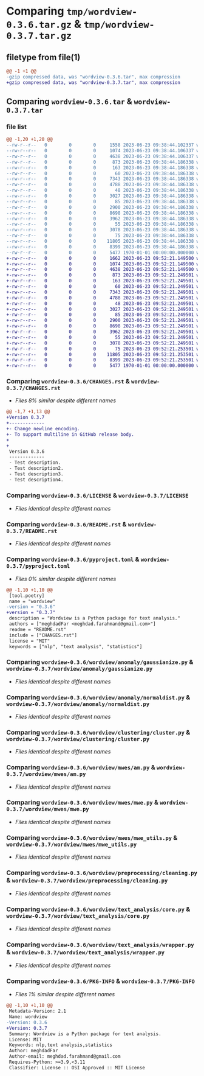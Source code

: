 # Comparing `tmp/wordview-0.3.6.tar.gz` & `tmp/wordview-0.3.7.tar.gz`

## filetype from file(1)

```diff
@@ -1 +1 @@
-gzip compressed data, was "wordview-0.3.6.tar", max compression
+gzip compressed data, was "wordview-0.3.7.tar", max compression
```

## Comparing `wordview-0.3.6.tar` & `wordview-0.3.7.tar`

### file list

```diff
@@ -1,20 +1,20 @@
--rw-r--r--   0        0        0     1558 2023-06-23 09:38:44.102337 wordview-0.3.6/CHANGES.rst
--rw-r--r--   0        0        0     1074 2023-06-23 09:38:44.106337 wordview-0.3.6/LICENSE
--rw-r--r--   0        0        0     4638 2023-06-23 09:38:44.106337 wordview-0.3.6/README.rst
--rw-r--r--   0        0        0      873 2023-06-23 09:38:44.186338 wordview-0.3.6/pyproject.toml
--rw-r--r--   0        0        0      163 2023-06-23 09:38:44.186338 wordview-0.3.6/wordview/__init__.py
--rw-r--r--   0        0        0       60 2023-06-23 09:38:44.186338 wordview-0.3.6/wordview/anomaly/__init__.py
--rw-r--r--   0        0        0     7343 2023-06-23 09:38:44.186338 wordview-0.3.6/wordview/anomaly/gaussianize.py
--rw-r--r--   0        0        0     4788 2023-06-23 09:38:44.186338 wordview-0.3.6/wordview/anomaly/normaldist.py
--rw-r--r--   0        0        0       48 2023-06-23 09:38:44.186338 wordview-0.3.6/wordview/clustering/__init__.py
--rw-r--r--   0        0        0     3027 2023-06-23 09:38:44.186338 wordview-0.3.6/wordview/clustering/cluster.py
--rw-r--r--   0        0        0       85 2023-06-23 09:38:44.186338 wordview-0.3.6/wordview/mwes/__init__.py
--rw-r--r--   0        0        0     2900 2023-06-23 09:38:44.186338 wordview-0.3.6/wordview/mwes/am.py
--rw-r--r--   0        0        0     8698 2023-06-23 09:38:44.186338 wordview-0.3.6/wordview/mwes/mwe.py
--rw-r--r--   0        0        0     3962 2023-06-23 09:38:44.186338 wordview-0.3.6/wordview/mwes/mwe_utils.py
--rw-r--r--   0        0        0       55 2023-06-23 09:38:44.186338 wordview-0.3.6/wordview/preprocessing/__init__.py
--rw-r--r--   0        0        0     3078 2023-06-23 09:38:44.186338 wordview-0.3.6/wordview/preprocessing/cleaning.py
--rw-r--r--   0        0        0       75 2023-06-23 09:38:44.186338 wordview-0.3.6/wordview/text_analysis/__init__.py
--rw-r--r--   0        0        0    11805 2023-06-23 09:38:44.186338 wordview-0.3.6/wordview/text_analysis/core.py
--rw-r--r--   0        0        0     8399 2023-06-23 09:38:44.186338 wordview-0.3.6/wordview/text_analysis/wrapper.py
--rw-r--r--   0        0        0     5477 1970-01-01 00:00:00.000000 wordview-0.3.6/PKG-INFO
+-rw-r--r--   0        0        0     1662 2023-06-23 09:52:21.149500 wordview-0.3.7/CHANGES.rst
+-rw-r--r--   0        0        0     1074 2023-06-23 09:52:21.149500 wordview-0.3.7/LICENSE
+-rw-r--r--   0        0        0     4638 2023-06-23 09:52:21.149500 wordview-0.3.7/README.rst
+-rw-r--r--   0        0        0      873 2023-06-23 09:52:21.249501 wordview-0.3.7/pyproject.toml
+-rw-r--r--   0        0        0      163 2023-06-23 09:52:21.249501 wordview-0.3.7/wordview/__init__.py
+-rw-r--r--   0        0        0       60 2023-06-23 09:52:21.249501 wordview-0.3.7/wordview/anomaly/__init__.py
+-rw-r--r--   0        0        0     7343 2023-06-23 09:52:21.249501 wordview-0.3.7/wordview/anomaly/gaussianize.py
+-rw-r--r--   0        0        0     4788 2023-06-23 09:52:21.249501 wordview-0.3.7/wordview/anomaly/normaldist.py
+-rw-r--r--   0        0        0       48 2023-06-23 09:52:21.249501 wordview-0.3.7/wordview/clustering/__init__.py
+-rw-r--r--   0        0        0     3027 2023-06-23 09:52:21.249501 wordview-0.3.7/wordview/clustering/cluster.py
+-rw-r--r--   0        0        0       85 2023-06-23 09:52:21.249501 wordview-0.3.7/wordview/mwes/__init__.py
+-rw-r--r--   0        0        0     2900 2023-06-23 09:52:21.249501 wordview-0.3.7/wordview/mwes/am.py
+-rw-r--r--   0        0        0     8698 2023-06-23 09:52:21.249501 wordview-0.3.7/wordview/mwes/mwe.py
+-rw-r--r--   0        0        0     3962 2023-06-23 09:52:21.249501 wordview-0.3.7/wordview/mwes/mwe_utils.py
+-rw-r--r--   0        0        0       55 2023-06-23 09:52:21.249501 wordview-0.3.7/wordview/preprocessing/__init__.py
+-rw-r--r--   0        0        0     3078 2023-06-23 09:52:21.249501 wordview-0.3.7/wordview/preprocessing/cleaning.py
+-rw-r--r--   0        0        0       75 2023-06-23 09:52:21.253501 wordview-0.3.7/wordview/text_analysis/__init__.py
+-rw-r--r--   0        0        0    11805 2023-06-23 09:52:21.253501 wordview-0.3.7/wordview/text_analysis/core.py
+-rw-r--r--   0        0        0     8399 2023-06-23 09:52:21.253501 wordview-0.3.7/wordview/text_analysis/wrapper.py
+-rw-r--r--   0        0        0     5477 1970-01-01 00:00:00.000000 wordview-0.3.7/PKG-INFO
```

### Comparing `wordview-0.3.6/CHANGES.rst` & `wordview-0.3.7/CHANGES.rst`

 * *Files 8% similar despite different names*

```diff
@@ -1,7 +1,13 @@
+Version 0.3.7
+-------------
+- Change newline encoding.
+- To support multiline in GitHub release body.
+
+
 Version 0.3.6
 -------------
 - Test description.
 - Test description2.
 - Test description3.
 - Test description4.
```

### Comparing `wordview-0.3.6/LICENSE` & `wordview-0.3.7/LICENSE`

 * *Files identical despite different names*

### Comparing `wordview-0.3.6/README.rst` & `wordview-0.3.7/README.rst`

 * *Files identical despite different names*

### Comparing `wordview-0.3.6/pyproject.toml` & `wordview-0.3.7/pyproject.toml`

 * *Files 0% similar despite different names*

```diff
@@ -1,10 +1,10 @@
 [tool.poetry]
 name = "wordview"
-version = "0.3.6"
+version = "0.3.7"
 description = "Wordview is a Python package for text analysis."
 authors = ["meghdadFar <meghdad.farahmand@gmail.com>"]
 readme = "README.rst"
 include = ["CHANGES.rst"]
 license = "MIT"
 keywords = ["nlp", "text analysis", "statistics"]
```

### Comparing `wordview-0.3.6/wordview/anomaly/gaussianize.py` & `wordview-0.3.7/wordview/anomaly/gaussianize.py`

 * *Files identical despite different names*

### Comparing `wordview-0.3.6/wordview/anomaly/normaldist.py` & `wordview-0.3.7/wordview/anomaly/normaldist.py`

 * *Files identical despite different names*

### Comparing `wordview-0.3.6/wordview/clustering/cluster.py` & `wordview-0.3.7/wordview/clustering/cluster.py`

 * *Files identical despite different names*

### Comparing `wordview-0.3.6/wordview/mwes/am.py` & `wordview-0.3.7/wordview/mwes/am.py`

 * *Files identical despite different names*

### Comparing `wordview-0.3.6/wordview/mwes/mwe.py` & `wordview-0.3.7/wordview/mwes/mwe.py`

 * *Files identical despite different names*

### Comparing `wordview-0.3.6/wordview/mwes/mwe_utils.py` & `wordview-0.3.7/wordview/mwes/mwe_utils.py`

 * *Files identical despite different names*

### Comparing `wordview-0.3.6/wordview/preprocessing/cleaning.py` & `wordview-0.3.7/wordview/preprocessing/cleaning.py`

 * *Files identical despite different names*

### Comparing `wordview-0.3.6/wordview/text_analysis/core.py` & `wordview-0.3.7/wordview/text_analysis/core.py`

 * *Files identical despite different names*

### Comparing `wordview-0.3.6/wordview/text_analysis/wrapper.py` & `wordview-0.3.7/wordview/text_analysis/wrapper.py`

 * *Files identical despite different names*

### Comparing `wordview-0.3.6/PKG-INFO` & `wordview-0.3.7/PKG-INFO`

 * *Files 1% similar despite different names*

```diff
@@ -1,10 +1,10 @@
 Metadata-Version: 2.1
 Name: wordview
-Version: 0.3.6
+Version: 0.3.7
 Summary: Wordview is a Python package for text analysis.
 License: MIT
 Keywords: nlp,text analysis,statistics
 Author: meghdadFar
 Author-email: meghdad.farahmand@gmail.com
 Requires-Python: >=3.9,<3.11
 Classifier: License :: OSI Approved :: MIT License
```

